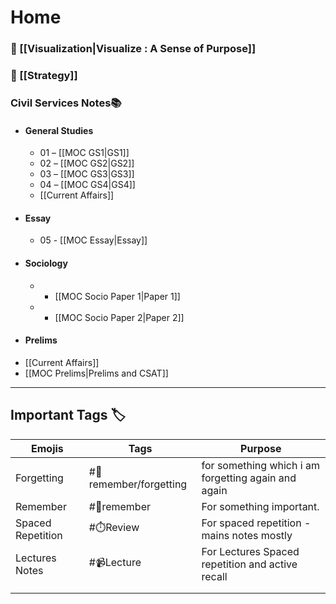 # Home

###  🍉 [[Visualization|Visualize : A Sense of Purpose]]
### 🎯 [[Strategy]]

### Civil Services Notes📚

- #### General Studies  
	- 01 – [[MOC GS1|GS1]] 
	- 02 – [[MOC GS2|GS2]]
	- 03 – [[MOC GS3|GS3]]  
	- 04 – [[MOC GS4|GS4]]
	- [[Current Affairs]]

* #### Essay
	- 05 - [[MOC Essay|Essay]]

* #### Sociology

	- - [[MOC Socio Paper 1|Paper 1]]
	- - [[MOC Socio Paper 2|Paper 2]]

- #### Prelims
- [[Current Affairs]]
- [[MOC Prelims|Prelims and CSAT]]
---

## Important Tags 🏷️

| Emojis            | Tags                   | Purpose                                             |
| ----------------- | ---------------------- | --------------------------------------------------- |
| Forgetting        | #📍remember/forgetting | for something which i am forgetting again and again |
| Remember          | #📍remember            | For something important.                            |
| Spaced Repetition | #⏱️Review              | For spaced repetition - mains notes mostly          |
| Lectures Notes    | #📹Lecture             | For Lectures Spaced repetition and active recall    |
|                   |                        |                                                     |
|                   |                        |                                                     |

